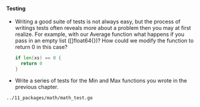 #### Testing

- Writing a good suite of tests is not always easy, but the process of writings tests often reveals more about a problem then you may at first realize. For example, with our Average function what happens if you pass in an empty list ([]float64{})? How could we modify the function to return 0 in this case?
  ```go
  if len(xs) == 0 {
    return 0
  }
  ```

- Write a series of tests for the Min and Max functions you wrote in the previous chapter.
```
../11_packages/math/math_test.go
```
